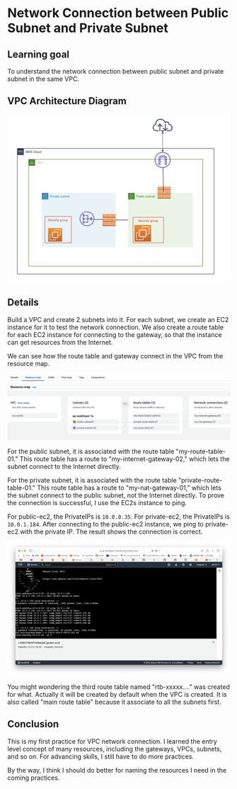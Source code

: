 # Network Connection between Public Subnet and Private Subnet 
## Learning goal
To understand the network connection between public subnet and private subnet in the same VPC.
## VPC Architecture Diagram
<img src="img/diagram-02.png">

## Details
Build a VPC and create 2 subnets into it. For each subnet, we create an EC2 instance for it to test the network connection. We also create a route table for each EC2 instance for connecting to the gateway, so that the instance can get resources from the Internet.

We can see how the route table and gateway connect in the VPC from the resource map.

<img src="img/resource-map-01.png">

For the public subnet, it is associated with the route table "my-route-table-01." This route table has a route to "my-internet-gateway-02," which lets the subnet connect to the Internet directly.

For the private subnet, it is associated with the route table "private-route-table-01." This route table has a route to "my-nat-gateway-01," which lets the subnet connect to the public subnet, not the Internet directly. To prove the connection is successful, I use the EC2s instance to ping.

For public-ec2, the PrivateIPs is `10.0.0.35`. For private-ec2, the PrivateIPs is `10.0.1.184`. After connecting to the public-ec2 instance, we ping to private-ec2 with the private IP. The result shows the connection is correct.

<img src="img/connection-result-01.png">

You might wondering the third route table named "rtb-xxxxx...." was created for what. Actually it will be created by default when the VPC is created. It is also called "main route table" because it associate to all the subnets first.

## Conclusion
This is my first practice for VPC network connection. I learned the entry level concept of many resources, including the gateways, VPCs, subnets, and so on. For advancing skills, I still have to do more practices.

By the way, I think I should do better for naming the resources I need in the coming practices.
